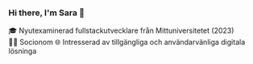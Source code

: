 
### Hi there, I'm Sara 👋

🎓 Nyutexaminerad fullstackutvecklare från Mittuniversitetet (2023)  
🧑‍⚖️ Socionom
🌐 Intresserad av tillgängliga och användarvänliga digitala lösninga
